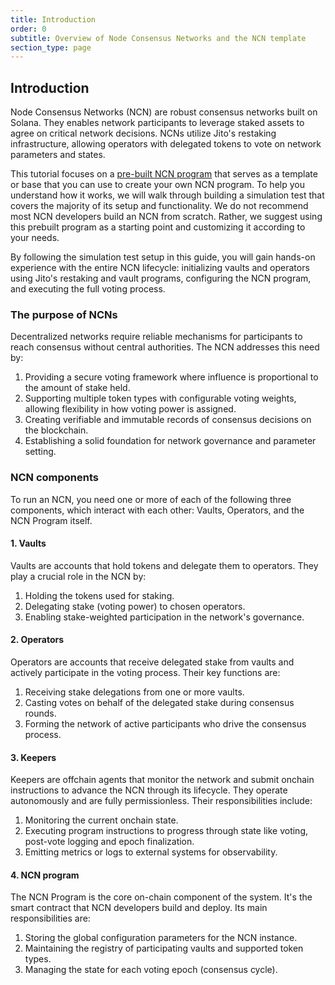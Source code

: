 ```yaml
---
title: Introduction
order: 0
subtitle: Overview of Node Consensus Networks and the NCN template
section_type: page
---
```


## Introduction

Node Consensus Networks (NCN) are robust consensus networks built on Solana. They enables network participants to leverage staked assets to agree on critical network decisions. NCNs utilize Jito's restaking infrastructure, allowing operators with delegated tokens to vote on network parameters and states.

This tutorial focuses on a [pre-built NCN program](https://github.com/jito-foundation/ncn-template) that serves as a template or base that you can use to create your own NCN program. To help you understand how it works, we will walk through building a simulation test that covers the majority of its setup and functionality. We do not recommend most NCN developers build an NCN from scratch. Rather, we suggest using this prebuilt program as a starting point and customizing it according to your needs.

By following the simulation test setup in this guide, you will gain hands-on experience with the entire NCN lifecycle: initializing vaults and operators using Jito's restaking and vault programs, configuring the NCN program, and executing the full voting process.

### The purpose of NCNs

Decentralized networks require reliable mechanisms for participants to reach consensus without central authorities. The NCN addresses this need by:

1. Providing a secure voting framework where influence is proportional to the amount of stake held.
2. Supporting multiple token types with configurable voting weights, allowing flexibility in how voting power is assigned.
3. Creating verifiable and immutable records of consensus decisions on the blockchain.
4. Establishing a solid foundation for network governance and parameter setting.

### NCN components

To run an NCN, you need one or more of each of the following three components, which interact with each other: Vaults, Operators, and the NCN Program itself.

#### 1. Vaults

Vaults are accounts that hold tokens and delegate them to operators. They play a crucial role in the NCN by:

1. Holding the tokens used for staking.
2. Delegating stake (voting power) to chosen operators.
3. Enabling stake-weighted participation in the network's governance.

#### 2. Operators

Operators are accounts that receive delegated stake from vaults and actively participate in the voting process. Their key functions are:

1. Receiving stake delegations from one or more vaults.
2. Casting votes on behalf of the delegated stake during consensus rounds.
3. Forming the network of active participants who drive the consensus process.

#### 3. Keepers
Keepers are offchain agents that monitor the network and submit onchain instructions to advance the NCN through its lifecycle. They operate autonomously and are fully permissionless. Their responsibilities include:
1. Monitoring the current onchain state.
2. Executing program instructions to progress through state like voting, post-vote logging and epoch finalization.
3. Emitting metrics or logs to external systems for observability.

#### 4. NCN program

The NCN Program is the core on-chain component of the system. It's the smart contract that NCN developers build and deploy. Its main responsibilities are:

1. Storing the global configuration parameters for the NCN instance.
2. Maintaining the registry of participating vaults and supported token types.
3. Managing the state for each voting epoch (consensus cycle).